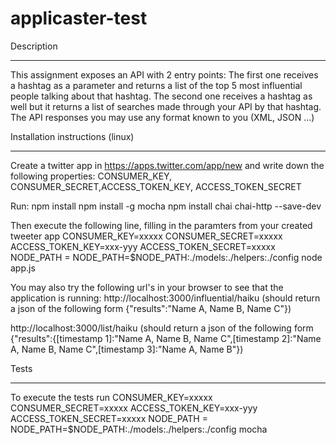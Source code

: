# applicaster-test

Description
*************

This assignment exposes an API with 2 entry points:
The first one receives a hashtag as a parameter and returns a list of the top 5 most influential people talking about that hashtag.
The second one receives a hashtag as well but it returns a list of searches made through your API by that hashtag.
The API responses you may use any format known to you (XML, JSON ...)

Installation instructions (linux)
**********************************
Create a twitter app in https://apps.twitter.com/app/new and write down the following properties:
CONSUMER_KEY, CONSUMER_SECRET,ACCESS_TOKEN_KEY, ACCESS_TOKEN_SECRET

Run:
npm install
npm install -g mocha
npm install chai chai-http --save-dev

Then execute the following line, filling in the paramters from your created tweeter app
CONSUMER_KEY=xxxxx CONSUMER_SECRET=xxxxx ACCESS_TOKEN_KEY=xxx-yyy ACCESS_TOKEN_SECRET=xxxxx NODE_PATH = NODE_PATH=$NODE_PATH:./models:./helpers:./config node app.js

You may also try the following url's in your browser to see that the application is running:
http://localhost:3000/influential/haiku
(should return a json of the following form {"results":"Name A, Name B, Name C"})

http://localhost:3000/list/haiku
(should return a json of the following form {"results":{[timestamp 1]:"Name A, Name B, Name C",[timestamp 2]:"Name A, Name B, Name C",[timestamp 3]:"Name A, Name B"})

Tests
*****
To execute the tests run
CONSUMER_KEY=xxxxx CONSUMER_SECRET=xxxxx ACCESS_TOKEN_KEY=xxx-yyy ACCESS_TOKEN_SECRET=xxxxx NODE_PATH = NODE_PATH=$NODE_PATH:./models:./helpers:./config mocha
